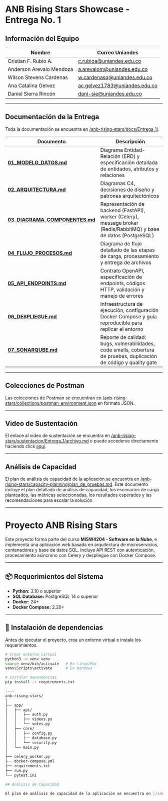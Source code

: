 # ANB Rising Stars Showcase - Entrega No. 1

## Información del Equipo

| Nombre | Correo Uniandes |
|--------|-----------------|
| Cristian F. Rubio A.| c.rubioa@uniandes.edu.co |
| Anderson Arevalo Mendoza | a.arevalom@uniandes.edu.co |
| Wilson Stevens Cardenas | w.cardenasq@uniandes.edu.co |
| Ana Catalina Gelvez | ac.gelvez1783@uniandes.edu.co |
| Daniel Sierra Rincón | dani-sie@uniandes.edu.co |

---

## Documentación de la Entrega

Toda la documentación se encuentra en [/anb-rising-stars/docs/Entrega_1/](anb-rising-stars/docs/Entrega_1/).

| Documento | Descripción |
|-----------|-------------|
| **[01_MODELO_DATOS.md](anb-rising-stars/docs/Entrega_1/01_MODELO_DATOS.md)** | Diagrama Entidad-Relación (ERD) y especificación detallada de entidades, atributos y relaciones |
| **[02_ARQUITECTURA.md](anb-rising-stars/docs/Entrega_1/02_ARQUITECTURA.md)** | Diagramas C4, decisiones de diseño y patrones arquitectónicos |
| **[03_DIAGRAMA_COMPONENTES.md](anb-rising-stars/docs/Entrega_1/03_DIAGRAMA_COMPONENTES.md)** | Representación de backend (FastAPI), worker (Celery), message broker (Redis/RabbitMQ) y base de datos (PostgreSQL) |
| **[04_FLUJO_PROCESOS.md](anb-rising-stars/docs/Entrega_1/04_FLUJO_PROCESOS.md)** | Diagrama de flujo detallado de las etapas de carga, procesamiento y entrega de archivos |
| **[05_API_ENDPOINTS.md](anb-rising-stars/docs/Entrega_1/05_API_ENDPOINTS.md)** | Contrato OpenAPI, especificación de endpoints, códigos HTTP, validación y manejo de errores |
| **[06_DESPLIEGUE.md](anb-rising-stars/docs/Entrega_1/06_DESPLIEGUE.md)** | Infraestructura de ejecución, configuración Docker Compose y guía reproducible para replicar el entorno |
| **[07_SONARQUBE.md](anb-rising-stars/docs/Entrega_1/07_SONARQUBE.md)** | Reporte de calidad: bugs, vulnerabilidades, code smells, cobertura de pruebas, duplicación de código y quality gate |


---

## Colecciones de Postman

Las colecciones de Postman se encuentran en [/anb-rising-stars/collections/postman_environment.json](anb-rising-stars/collections/postman_environment.json) en formato JSON.

---

## Video de Sustentación

El enlace al video de sustentación se encuentra en [/anb-rising-stars/sustentacion/Entrega_1/archivo.md](anb-rising-stars/sustentacion/Entrega_1/archivo.md) o puede accederse directamente haciendo click [aquí](https://youtu.be/uLJSknHUwP8).

---

## Análisis de Capacidad

El plan de análisis de capacidad de la aplicación se encuentra en [/anb-rising-stars/capacity-planning/plan_de_pruebas.md](anb-rising-stars/capacity-planning/plan_de_pruebas.md). Este documento incluye el plan detallado de análisis de capacidad, los escenarios de carga planteados, las métricas seleccionadas, los resultados esperados y las recomendaciones para escalar la solución.

---
# Proyecto ANB Rising Stars

Este proyecto forma parte del curso **MISW4204 - Software en la Nube**, e implementa una aplicación web basada en arquitectura de microservicios, contenedores y base de datos SQL. Incluye API REST con autenticación, procesamiento asíncrono con Celery y despliegue con Docker Compose.

---

## 📦 Requerimientos del Sistema

- **Python:** 3.10 o superior  
- **SQL Database:** PostgreSQL 14 o superior  
- **Docker:** 24+  
- **Docker Compose:** 2.20+  

---

## 🧰 Instalación de dependencias

Antes de ejecutar el proyecto, crea un entorno virtual e instala los requerimientos.

```bash
# Crear entorno virtual
python3 -m venv venv
source venv/bin/activate   # En Linux/Mac
venv\Scripts\activate      # En Windows

# Instalar dependencias
pip install -r requirements.txt

----
anb-rising-stars/
│
├── app/
│   ├── api/
│   │   ├── auth.py
│   │   ├── videos.py
│   │   └── votes.py
│   ├── core/
│   │   ├── config.py
│   │   ├── database.py
│   │   └── security.py
│   └── main.py
│
├── celery_worker.py
├── docker-compose.yml
├── requirements.txt
├── run.py
└── pytest.ini

## Análisis de Capacidad

El plan de análisis de capacidad de la aplicación se encuentra en [/anb-rising-stars/capacity-planning/plan_de_pruebas.md](anb-rising-stars/capacity-planning/plan_de_pruebas.md). Este documento incluye el plan detallado de análisis de capacidad, los escenarios de carga planteados, las métricas seleccionadas, los resultados esperados y las recomendaciones para escalar la solución.
